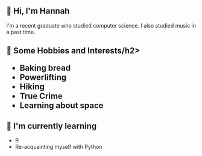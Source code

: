 <h2>👋 Hi, I'm Hannah</h2>
I'm a recent graduate who studied computer science. I also studied music in a past time.

<h2>💞️ Some Hobbies and Interests/h2>
<ul>
  <li>Baking bread</li>
  <li>Powerlifting</li>
  <li>Hiking</li>
  <li>True Crime</li>
  <li>Learning about space</li>
</ul>
 
<h2>🌱 I'm currently learning</h2>
<ul>
  <li>R</li>
  <li>Re-acquainting myself with Python</li>
</ul>


<!---
hannahcerezo/hannahcerezo is a ✨ special ✨ repository because its `README.md` (this file) appears on your GitHub profile.
You can click the Preview link to take a look at your changes.
--->
